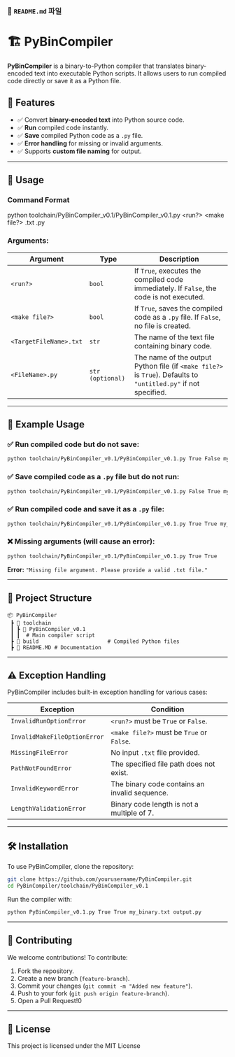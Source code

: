 ### **📌 `README.md` 파일**

# 🏗️ PyBinCompiler

**PyBinCompiler** is a binary-to-Python compiler that translates binary-encoded text into executable Python scripts. It allows users to run compiled code directly or save it as a Python file.

## 📌 Features
- ✅ Convert **binary-encoded text** into Python source code.
- ✅ **Run** compiled code instantly.
- ✅ **Save** compiled Python code as a `.py` file.
- ✅ **Error handling** for missing or invalid arguments.
- ✅ Supports **custom file naming** for output.

---

## 🚀 Usage

### **Command Format**

python toolchain/PyBinCompiler_v0.1/PyBinCompiler_v0.1.py <run?> <make file?> <TargetFileName>.txt <FileName>.py

### **Arguments:**
| Argument | Type | Description |
|----------|------|-------------|
| `<run?>` | `bool` | If `True`, executes the compiled code immediately. If `False`, the code is not executed. |
| `<make file?>` | `bool` | If `True`, saves the compiled code as a `.py` file. If `False`, no file is created. |
| `<TargetFileName>.txt` | `str` | The name of the text file containing binary code. |
| `<FileName>.py` | `str (optional)` | The name of the output Python file (if `<make file?>` is `True`). Defaults to `"untitled.py"` if not specified. |

---

## 🔹 Example Usage

### ✅ Run compiled code but do not save:
```bash
python toolchain/PyBinCompiler_v0.1/PyBinCompiler_v0.1.py True False my_binary.txt
```

### ✅ Save compiled code as a `.py` file but do not run:
```bash
python toolchain/PyBinCompiler_v0.1/PyBinCompiler_v0.1.py False True my_binary.txt output.py
```

### ✅ Run compiled code and save it as a `.py` file:
```bash
python toolchain/PyBinCompiler_v0.1/PyBinCompiler_v0.1.py True True my_binary.txt output.py
```

### ❌ Missing arguments (will cause an error):
```bash
python toolchain/PyBinCompiler_v0.1/PyBinCompiler_v0.1.py True True
```
**Error:** `"Missing file argument. Please provide a valid .txt file."`

---

## 📂 Project Structure

```
📦 PyBinCompiler
 ┣ 📂 toolchain
 ┃ ┣ 📂 PyBinCompiler_v0.1
 ┃ ┃  # Main compiler script
 ┣ 📂 build                      # Compiled Python files
 ┣ 📜 README.MD # Documentation
```

---

## ⚠️ Exception Handling
PyBinCompiler includes built-in exception handling for various cases:

| Exception | Condition |
|-----------|-----------|
| `InvalidRunOptionError` | `<run?>` must be `True` or `False`. |
| `InvalidMakeFileOptionError` | `<make file?>` must be `True` or `False`. |
| `MissingFileError` | No input `.txt` file provided. |
| `PathNotFoundError` | The specified file path does not exist. |
| `InvalidKeywordError` | The binary code contains an invalid sequence. |0
| `LengthValidationError` | Binary code length is not a multiple of 7. |

---

## 🛠 Installation
To use PyBinCompiler, clone the repository:
```bash
git clone https://github.com/yourusername/PyBinCompiler.git
cd PyBinCompiler/toolchain/PyBinCompiler_v0.1
```

Run the compiler with:
```bash
python PyBinCompiler_v0.1.py True True my_binary.txt output.py
```

---

## 🤝 Contributing
We welcome contributions! To contribute:
1. Fork the repository.
2. Create a new branch (`feature-branch`).
3. Commit your changes (`git commit -m "Added new feature"`).
4. Push to your fork (`git push origin feature-branch`).
5. Open a Pull Request!0

---

## 📜 License
This project is licensed under the MIT License
